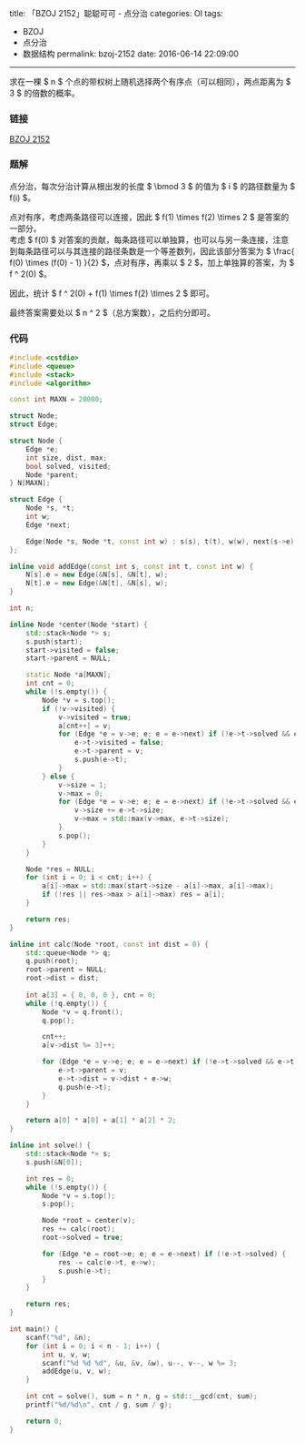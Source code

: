 title: 「BZOJ 2152」聪聪可可 - 点分治
categories: OI
tags: 
  - BZOJ
  - 点分治
  - 数据结构
permalink: bzoj-2152
date: 2016-06-14 22:09:00
---

求在一棵 $ n $ 个点的带权树上随机选择两个有序点（可以相同），两点距离为 $ 3 $ 的倍数的概率。

<!-- more -->

### 链接
[BZOJ 2152](http://www.lydsy.com/JudgeOnline/problem.php?id=2152)

### 题解
点分治，每次分治计算从根出发的长度 $ \bmod 3 $ 的值为 $ i $ 的路径数量为 $ f(i) $。

点对有序，考虑两条路径可以连接，因此 $ f(1) \times f(2) \times 2 $ 是答案的一部分。  
考虑 $ f(0) $ 对答案的贡献，每条路径可以单独算，也可以与另一条连接，注意到每条路径可以与其连接的路径条数是一个等差数列，因此该部分答案为 $ \frac{ f(0) \times (f(0) - 1) }{2} $，点对有序，再乘以 $ 2 $，加上单独算的答案，为 $ f ^ 2(0) $。

因此，统计 $ f ^ 2(0) + f(1) \times f(2) \times 2 $ 即可。

最终答案需要处以 $ n ^ 2 $（总方案数），之后约分即可。

### 代码
```c++
#include <cstdio>
#include <queue>
#include <stack>
#include <algorithm>

const int MAXN = 20000;

struct Node;
struct Edge;

struct Node {
	Edge *e;
	int size, dist, max;
	bool solved, visited;
	Node *parent;
} N[MAXN];

struct Edge {
	Node *s, *t;
	int w;
	Edge *next;

	Edge(Node *s, Node *t, const int w) : s(s), t(t), w(w), next(s->e) {}
};

inline void addEdge(const int s, const int t, const int w) {
	N[s].e = new Edge(&N[s], &N[t], w);
	N[t].e = new Edge(&N[t], &N[s], w);
}

int n;

inline Node *center(Node *start) {
	std::stack<Node *> s;
	s.push(start);
	start->visited = false;
	start->parent = NULL;

	static Node *a[MAXN];
	int cnt = 0;
	while (!s.empty()) {
		Node *v = s.top();
		if (!v->visited) {
			v->visited = true;
			a[cnt++] = v;
			for (Edge *e = v->e; e; e = e->next) if (!e->t->solved && e->t != v->parent) {
				e->t->visited = false;
				e->t->parent = v;
				s.push(e->t);
			}
		} else {
			v->size = 1;
			v->max = 0;
			for (Edge *e = v->e; e; e = e->next) if (!e->t->solved && e->t->parent == v) {
				v->size += e->t->size;
				v->max = std::max(v->max, e->t->size);
			}
			s.pop();
		}
	}

	Node *res = NULL;
	for (int i = 0; i < cnt; i++) {
		a[i]->max = std::max(start->size - a[i]->max, a[i]->max);
		if (!res || res->max > a[i]->max) res = a[i];
	}

	return res;
}

inline int calc(Node *root, const int dist = 0) {
	std::queue<Node *> q;
	q.push(root);
	root->parent = NULL;
	root->dist = dist;
	
	int a[3] = { 0, 0, 0 }, cnt = 0;
	while (!q.empty()) {
		Node *v = q.front();
		q.pop();

		cnt++;
		a[v->dist %= 3]++;

		for (Edge *e = v->e; e; e = e->next) if (!e->t->solved && e->t != v->parent) {
			e->t->parent = v;
			e->t->dist = v->dist + e->w;
			q.push(e->t);
		}
	}

	return a[0] * a[0] + a[1] * a[2] * 2;
}

inline int solve() {
	std::stack<Node *> s;
	s.push(&N[0]);

	int res = 0;
	while (!s.empty()) {
		Node *v = s.top();
		s.pop();

		Node *root = center(v);
		res += calc(root);
		root->solved = true;

		for (Edge *e = root->e; e; e = e->next) if (!e->t->solved) {
			res -= calc(e->t, e->w);
			s.push(e->t);
		}
	}

	return res;
}

int main() {
	scanf("%d", &n);
	for (int i = 0; i < n - 1; i++) {
		int u, v, w;
		scanf("%d %d %d", &u, &v, &w), u--, v--, w %= 3;
		addEdge(u, v, w);
	}

	int cnt = solve(), sum = n * n, g = std::__gcd(cnt, sum);
	printf("%d/%d\n", cnt / g, sum / g);

	return 0;
}
```
